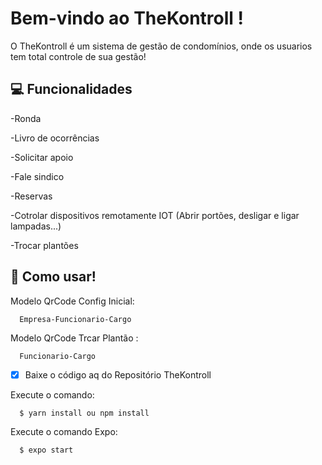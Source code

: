 # Bem-vindo ao TheKontroll ! </hr>
<p>O TheKontroll é um sistema de gestão de condomínios, onde os usuarios tem total controle de sua gestão!<p>
  
## 💻 Funcionalidades</hr>
<p>-Ronda</p>
<p>-Livro de ocorrências</p>
<p>-Solicitar apoio</p>
<p>-Fale sindico</p>
<p>-Reservas</p>
<p>-Cotrolar dispositivos remotamente IOT (Abrir portões, desligar e ligar lampadas...)</p>
<p>-Trocar plantões</p>

## 🚀  Como usar! </hr>
Modelo QrCode Config Inicial:
```
  Empresa-Funcionario-Cargo
```

Modelo QrCode Trcar Plantão :
```
  Funcionario-Cargo
```
 
- [x] Baixe o código aq do Repositório TheKontroll

Execute o comando:
```
  $ yarn install ou npm install
```
Execute o comando Expo:
```
  $ expo start
```

